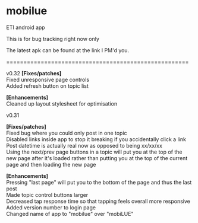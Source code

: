mobilue
========

ETI android app

This is for bug tracking right now only

The latest apk can be found at the link I PM'd you.


<p>=====================================================</p>
v0.32
<b>[Fixes/patches]</b><br/>
Fixed unresponsive page controls<br/>
Added refresh button on topic list<br/>

<b>[Enhancements]</b><br/>
Cleaned up layout stylesheet for optimisation<br/>



v0.31

<b>[Fixes/patches]</b><br/>
Fixed bug where you could only post in one topic<br/>
Disabled links inside app to stop it breaking if you accidentally click a link<br/>
Post datetime is actually real now as opposed to being xx/xx/xx<br/>
Using the next/prev page buttons in a topic will put you at the top of the new page after it's loaded rather than putting you at the top of the current page and then loading the new page<br/>

<b>[Enhancements]</b><br/>
Pressing "last page" will put you to the bottom of the page and thus the last post<br/>
Made topic control buttons larger<br/>
Decreased tap response time so that tapping feels overall more responsive<br/>
Added version number to login page<br/>
Changed name of app to "mobilue" over "mobiLUE"


